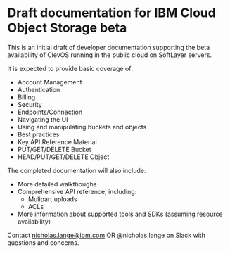 # Draft documentation for IBM Cloud Object Storage beta 

This is an initial draft of developer documentation supporting the beta availability of ClevOS running in the public cloud on SoftLayer servers.

It is expected to provide basic coverage of:
* Account Management
* Authentication
* Billing
* Security
* Endpoints/Connection
* Navigating the UI
* Using and manipulating buckets and objects
* Best practices
* Key API Reference Material
* PUT/GET/DELETE Bucket
* HEAD/PUT/GET/DELETE Object

The completed documentation will also include:
* More detailed walkthoughs
* Comprehensive API reference, including:
    * Mulipart uploads
    * ACLs
* More information about supported tools and SDKs (assuming resource availability)

Contact nicholas.lange@ibm.com OR @nicholas.lange on Slack with questions and concerns.

